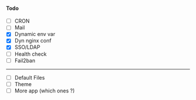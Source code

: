 #### Todo

-   [ ] CRON
-   [ ] Mail
-   [x] Dynamic env var
-   [x] Dyn nginx conf
-   [x] SSO/LDAP
-   [ ] Health check
-   [ ] Fail2ban

---

-   [ ] Default Files
-   [ ] Theme
-   [ ] More app (which ones ?)
